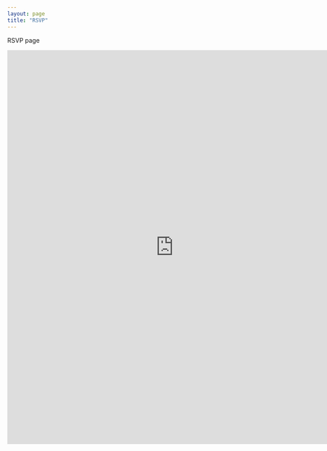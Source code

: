 ```yaml
---
layout: page
title: "RSVP"
---
```


RSVP page

<iframe src="https://docs.google.com/forms/d/16fWl2uEJLgA0nkLel-a6B42UzsE-XNCGU9CYYDZyUmQ/viewform?embedded=true" width="760" height="900" frameborder="0" marginheight="0" marginwidth="0">Loading...</iframe>
